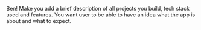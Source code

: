 Ben! Make you add a brief description of all projects you build, tech stack used and features. You want  user to be able to have an idea what the app is about and what to expect.
